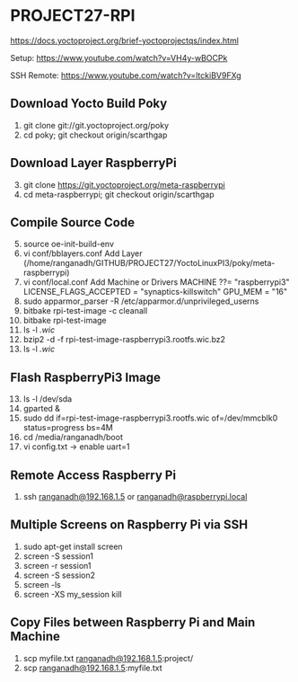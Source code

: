 
# PROJECT27-RPI

https://docs.yoctoproject.org/brief-yoctoprojectqs/index.html

Setup: https://www.youtube.com/watch?v=VH4y-wBOCPk

SSH Remote: https://www.youtube.com/watch?v=ltckiBV9FXg

## Download Yocto Build Poky
1. git clone git://git.yoctoproject.org/poky
2. cd poky; git checkout origin/scarthgap

## Download Layer RaspberryPi
3. git clone https://git.yoctoproject.org/meta-raspberrypi
4. cd meta-raspberrypi; git checkout origin/scarthgap

## Compile Source Code
5. source oe-init-build-env
6. vi conf/bblayers.conf
   Add Layer (/home/ranganadh/GITHUB/PROJECT27/YoctoLinuxPI3/poky/meta-raspberrypi)
7. vi conf/local.conf
   Add Machine or Drivers
   MACHINE ??= "raspberrypi3"
   LICENSE_FLAGS_ACCEPTED = "synaptics-killswitch"
   GPU_MEM = "16"
9. sudo apparmor_parser -R /etc/apparmor.d/unprivileged_userns
10. bitbake rpi-test-image -c cleanall
11. bitbake rpi-test-image
12. ls -l *.wic*
13. bzip2 -d -f rpi-test-image-raspberrypi3.rootfs.wic.bz2
14. ls -l *.wic*

## Flash RaspberryPi3 Image
13. ls -l /dev/sda
14. gparted &
15. sudo dd if=rpi-test-image-raspberrypi3.rootfs.wic of=/dev/mmcblk0 status=progress bs=4M
16. cd /media/ranganadh/boot
17. vi config.txt -> enable uart=1

## Remote Access Raspberry Pi
1. ssh ranganadh@192.168.1.5 or ranganadh@raspberrypi.local

## Multiple Screens on Raspberry Pi via SSH
1. sudo apt-get install screen
2. screen -S session1
3. screen -r session1
4. screen -S session2
5. screen -ls
6. screen -XS my_session kill

## Copy Files between Raspberry Pi and Main Machine
1. scp myfile.txt ranganadh@192.168.1.5:project/
2. scp ranganadh@192.168.1.5:myfile.txt
